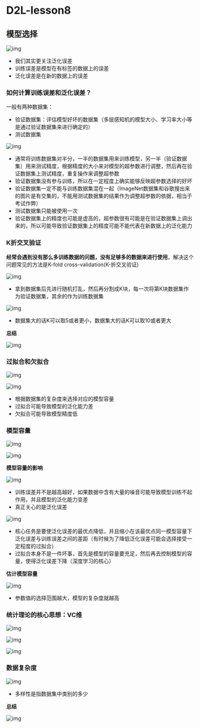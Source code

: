 # D2L-lesson8

## **模型选择**

![img](https://i0.hdslb.com/bfs/note/5dbb67efd35eadf6a846ec03056c16e0ab9d3b41.png)

- 我们其实更关注泛化误差
- 训练误差是模型在有标签的数据上的误差
- 泛化误差是在新的数据上的误差

### **如何计算训练误差和泛化误差？**

一般有两种数据集：

- 验证数据集：评估模型好坏的数据集（多层感知机的模型大小、学习率大小等是通过验证数据集来进行确定的）
- 测试数据集

![img](https://i0.hdslb.com/bfs/note/356f753d972e28ad9096f300a5482285b0f5805b.png)

- 通常将训练数据集对半分，一半的数据集用来训练模型，另一半（验证数据集）用来测试精度，根据精度的大小来对模型的超参数进行调整，然后再在验证数据集上测试精度，重复操作来调整超参数
- 验证数据集没有参与训练，所以在一定程度上确实能够反映超参数选择的好坏
- 验证数据集一定不能与训练数据集混在一起（ImageNet数据集和谷歌搜出来的图片是有交集的，不能用测试数据集的结果作为调整超参数的依据，相当于考试作弊）
- 测试数据集只能被使用一次
- 验证数据集上的精度也可能是虚高的，超参数很有可能是在验证数据集上调出来的，所以可能导致验证数据集上的精度可能不能代表在新数据上的泛化能力

### K折交叉验证

**经常会遇到没有那么多训练数据的问题，没有足够多的数据来进行使用**，解决这个问题常见的方法是K-fold cross-validation(K-折交叉验证)

![img](https://i0.hdslb.com/bfs/note/857f7bb1af551b0f0fe464c5b096f0b01124d1f2.png)

- 拿到数据集后先进行随机打乱，然后再分割成K块，每一次将第K块数据集作为验证数据集，其余的作为训练数据集

![img](https://i0.hdslb.com/bfs/note/ae1931d63f83043dfee21479b2a4083e52f2db48.png)

- 数据集大的话K可以取5或者更小，数据集大的话K可以取10或者更大

**总结**

![img](https://i0.hdslb.com/bfs/note/c73e78673baaf70a399c3c4c87abf1b92ca75d07.png)



### **过拟合和欠拟合**

![img](https://i0.hdslb.com/bfs/note/12dfd6c280811ffcfbc52120e148163b04ddacaf.png)



![img](https://i0.hdslb.com/bfs/note/e61775f078520f1bfe08104f9e15ba70a2cc0aed.png)

- 根据数据集的复杂度来选择对应的模型容量
- 过拟合可能导致模型的泛化能力差
- 欠拟合可能导致模型精度低

### **模型容量**

![img](https://i0.hdslb.com/bfs/note/36a32b89dc0b7fa924322bb6fa195ad97d489957.png)



![img](https://i0.hdslb.com/bfs/note/752d531e4bdaf6e58d8f5bee95e991d7728bc7aa.png)



**模型容量的影响**

![img](https://i0.hdslb.com/bfs/note/a79b8dd3a59c7404f34831423806489677edb1c9.png)

- 训练误差并不是越高越好，如果数据中含有大量的噪音可能导致模型训练不起作用，并且模型的泛化能力变差
- 真正关心的是泛化误差

![img](https://i0.hdslb.com/bfs/note/7e0dc27ae7ac6a0e684ee37dbb2ae95b99090230.png)

- 核心任务是要使泛化误差的最优点降低，并且缩小在该最优点同一模型容量下泛化误差与训练误差之间的差距（有时候为了降低泛化误差可能会选择接受一定程度的过拟合）
- 过拟合本身不是一件坏事，首先是模型的容量要充足，然后再去控制模型的容量，使得泛化误差下降（深度学习的核心）

**估计模型容量**

![img](https://i0.hdslb.com/bfs/note/94bcd035464f089bb773932b995cd58de487c2e8.png)

- 参数值的选择范围越大，模型的复杂度就越高

### **统计理论的核心思想**：VC维

![img](https://i0.hdslb.com/bfs/note/299f598b87126e8f214ae0f086dfcfc61a93c3cf.png)



![img](https://i0.hdslb.com/bfs/note/126c6724fc7cac6aaa97b9ba96fcd94a9f8ec284.png)



![img](https://i0.hdslb.com/bfs/note/cc0b162ea61fb643100cdd365399116c89662976.png)

### **数据复杂度**



![img](https://i0.hdslb.com/bfs/note/07ad5888c4097a8cdfc1864fbb8e11bcb3b9318d.png)

- 多样性是指数据集中类别的多少

**总结**



![img](https://i0.hdslb.com/bfs/note/44a56420f0d4439353255ccc3a0411ba1ad84009.png)